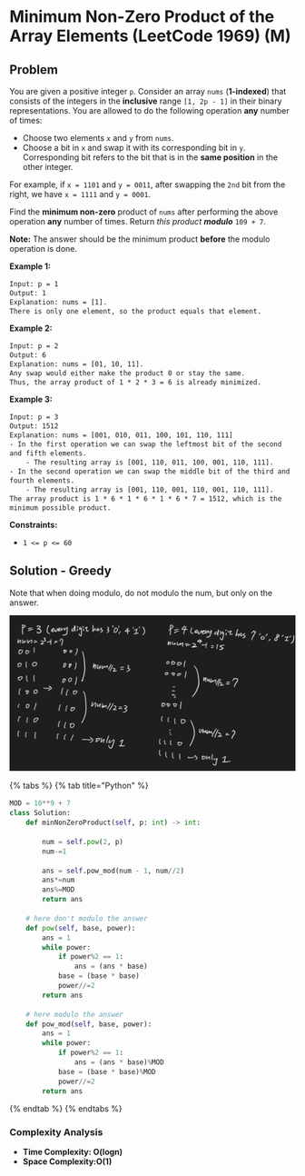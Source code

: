 # Minimum Non-Zero Product of the Array Elements (LeetCode 1969) (M)

## Problem

You are given a positive integer `p`. Consider an array `nums` (**1-indexed**) that consists of the integers in the **inclusive** range `[1, 2p - 1]` in their binary representations. You are allowed to do the following operation **any** number of times:

* Choose two elements `x` and `y` from `nums`.
* Choose a bit in `x` and swap it with its corresponding bit in `y`. Corresponding bit refers to the bit that is in the **same position** in the other integer.

For example, if `x = 1101` and `y = 0011`, after swapping the `2nd` bit from the right, we have `x = 1111` and `y = 0001`.

Find the **minimum non-zero** product of `nums` after performing the above operation **any** number of times. Return _this product **modulo**_ `109 + 7`.

**Note:** The answer should be the minimum product **before** the modulo operation is done.

**Example 1:**

```
Input: p = 1
Output: 1
Explanation: nums = [1].
There is only one element, so the product equals that element.
```

**Example 2:**

```
Input: p = 2
Output: 6
Explanation: nums = [01, 10, 11].
Any swap would either make the product 0 or stay the same.
Thus, the array product of 1 * 2 * 3 = 6 is already minimized.
```

**Example 3:**

```
Input: p = 3
Output: 1512
Explanation: nums = [001, 010, 011, 100, 101, 110, 111]
- In the first operation we can swap the leftmost bit of the second and fifth elements.
    - The resulting array is [001, 110, 011, 100, 001, 110, 111].
- In the second operation we can swap the middle bit of the third and fourth elements.
    - The resulting array is [001, 110, 001, 110, 001, 110, 111].
The array product is 1 * 6 * 1 * 6 * 1 * 6 * 7 = 1512, which is the minimum possible product.
```

**Constraints:**

* `1 <= p <= 60`

## Solution - Greedy

Note that when doing modulo, do not modulo the num, but only on the answer.

![](<../../.gitbook/assets/Screen Shot 2021-08-15 at 10.00.00 AM.png>)

{% tabs %}
{% tab title="Python" %}
```python
MOD = 10**9 + 7
class Solution:
    def minNonZeroProduct(self, p: int) -> int:
        
        num = self.pow(2, p)
        num-=1
       
        ans = self.pow_mod(num - 1, num//2)
        ans*=num
        ans%=MOD
        return ans
    
    # here don't modulo the answer
    def pow(self, base, power):
        ans = 1
        while power:
            if power%2 == 1:
                ans = (ans * base)
            base = (base * base)
            power//=2
        return ans
    
    # here modulo the answer
    def pow_mod(self, base, power):
        ans = 1
        while power:
            if power%2 == 1:
                ans = (ans * base)%MOD
            base = (base * base)%MOD
            power//=2
        return ans
```
{% endtab %}
{% endtabs %}

### Complexity Analysis

* **Time Complexity: O(logn)**
* **Space Complexity:O(1)**
